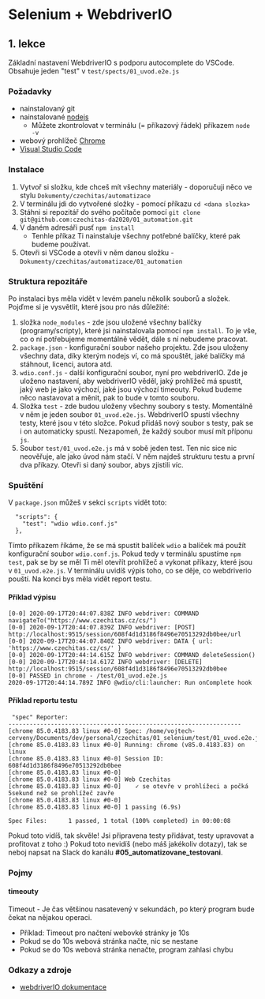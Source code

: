 # Selenium + WebdriverIO
## 1. lekce 

Základní nastavení WebdriverIO s podporu autocomplete do VSCode. Obsahuje jeden "test" v `test/spects/01_uvod.e2e.js`

### Požadavky
* nainstalovaný git
* nainstalované [nodejs](https://nodejs.org/en/) 
  * Můžete zkontrolovat v terminálu (= příkazový řádek) příkazem `node -v`
* webový prohlížeč [Chrome](https://www.google.com/intl/cs_CZ/chrome/)
* [Visual Studio Code](https://code.visualstudio.com/)

### Instalace 
1. Vytvoř si složku, kde chceš mít všechny materiály - doporučuji něco ve stylu `Dokumenty/czechitas/automatizace`
2. V terminálu jdi do vytvořené složky - pomocí příkazu `cd <dana slozka>`
2. Stáhni si repozitář do svého počítače pomocí `git clone git@github.com:czechitas-da2020/01_automation.git`
3. V daném adresáři pusť `npm install` 
    * Tenhle příkaz Ti nainstaluje všechny potřebné balíčky, které pak budeme používat. 
3. Otevři si VSCode a otevři v něm danou složku - `Dokumenty/czechitas/automatizace/01_automation`

### Struktura repozitáře
Po instalaci bys měla vidět v levém panelu několik souborů a složek. Pojďme si je vysvětlit, které jsou pro nás důležité:
1. složka `node_modules` - zde jsou uložené všechny balíčky (programy/scripty), které jsi nainstalovala pomocí `npm install`. To je vše, co o ní potřebujeme momentálně vědět, dále s ní nebudeme pracovat.
2. `package.json` - konfigurační soubor našeho projektu. Zde jsou uloženy všechny data, díky kterým nodejs ví, co má spouštět, jaké balíčky má stáhnout, licenci, autora atd.
3. `wdio.conf.js` - další konfigurační soubor, nyní pro webdriverIO. Zde je uloženo nastavení, aby webdriverIO věděl, jaký prohlížeč má spustit, jaký web je jako výchozí, jaké jsou výchozí timeouty. Pokud budeme něco nastavovat a měnit, pak to bude v tomto souboru. 
4. Složka `test` - zde budou uloženy všechny soubory s testy. Momentálně v něm je jeden soubor `01_uvod.e2e.js`. WebdriverIO spustí všechny testy, které jsou v této složce. Pokud přidáš nový soubor s testy, pak se i on automaticky spustí. Nezapomeň, že každý soubor musí mít příponu `js`.
5. Soubor `test/01_uvod.e2e.js` má v sobě jeden test. Ten nic sice nic neověřuje, ale jako úvod nám stačí. V něm najdeš strukturu testu a první dva příkazy. Otevři si daný soubor, abys zjistili víc.

### Spuštění
V `package.json` můžeš v sekci `scripts` vidět toto:
```
  "scripts": {
    "test": "wdio wdio.conf.js"
  },

```

Tímto příkazem říkáme, že se má spustit balíček `wdio` a balíček má použít konfigurační soubor `wdio.conf.js`. Pokud tedy v terminálu spustíme `npm test`, pak se by se měl Ti měl otevřít prohlížeč a vykonat příkazy, které jsou v `01_uvod.e2e.js`. V terminálu uvidíš výpis toho, co se děje, co webdriverio pouští. Na konci bys měla vidět report testu.

#### Příklad výpisu
```
[0-0] 2020-09-17T20:44:07.838Z INFO webdriver: COMMAND navigateTo("https://www.czechitas.cz/cs/")
[0-0] 2020-09-17T20:44:07.839Z INFO webdriver: [POST] http://localhost:9515/session/608f4d1d3186f8496e70513292db0bee/url
[0-0] 2020-09-17T20:44:07.840Z INFO webdriver: DATA { url: 'https://www.czechitas.cz/cs/' }
[0-0] 2020-09-17T20:44:14.615Z INFO webdriver: COMMAND deleteSession()
[0-0] 2020-09-17T20:44:14.617Z INFO webdriver: [DELETE] http://localhost:9515/session/608f4d1d3186f8496e70513292db0bee
[0-0] PASSED in chrome - /test/01_uvod.e2e.js
2020-09-17T20:44:14.789Z INFO @wdio/cli:launcher: Run onComplete hook
```

#### Příklad reportu testu
```
 "spec" Reporter:
------------------------------------------------------------------
[chrome 85.0.4183.83 linux #0-0] Spec: /home/vojtech-cerveny/Documents/dev/personal/czechitas/01_selenium/test/01_uvod.e2e.js
[chrome 85.0.4183.83 linux #0-0] Running: chrome (v85.0.4183.83) on linux
[chrome 85.0.4183.83 linux #0-0] Session ID: 608f4d1d3186f8496e70513292db0bee
[chrome 85.0.4183.83 linux #0-0]
[chrome 85.0.4183.83 linux #0-0] Web Czechitas
[chrome 85.0.4183.83 linux #0-0]    ✓ se otevře v prohlížeci a počká 5sekund než se prohlížeč zavře
[chrome 85.0.4183.83 linux #0-0]
[chrome 85.0.4183.83 linux #0-0] 1 passing (6.9s)

Spec Files:      1 passed, 1 total (100% completed) in 00:00:08 
```

Pokud toto vidíš, tak skvěle! Jsi připravena testy přidávat, testy upravovat a profitovat z toho :) 
Pokud toto nevidíš (nebo máš jakékoliv dotazy), tak se neboj napsat na Slack do kanálu **#05_automatizovane_testovani**. 


### Pojmy 

#### timeouty

Timeout - Je čas většinou nasatevený v sekundách, po který program bude čekat na nějakou operaci.

* Příklad: Timeout pro načtení webovké stránky je 10s
* Pokud se do 10s webová stránka načte, nic se nestane
* Pokud se do 10s webová stránka nenačte, program zahlasi chybu

### Odkazy a zdroje
* [webdriverIO dokumentace](https://webdriver.io/docs/gettingstarted.html)  
